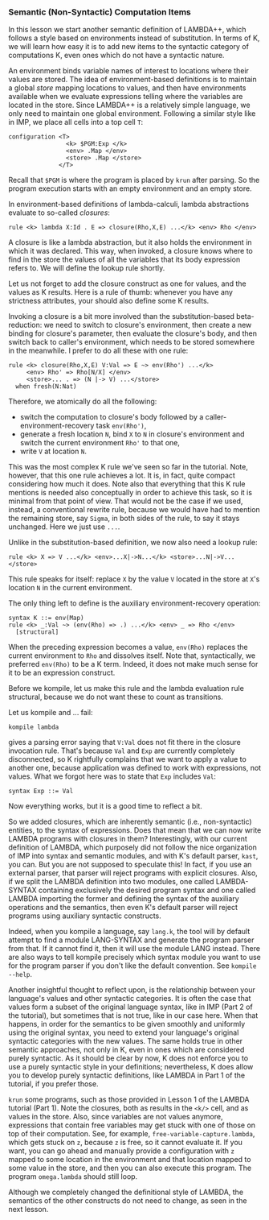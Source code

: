 ### Semantic (Non-Syntactic) Computation Items

In this lesson we start another semantic definition of LAMBDA++, which
follows a style based on environments instead of substitution.  In terms of
K, we will learn how easy it is to add new items to the syntactic category
of computations K, even ones which do not have a syntactic nature.

An environment binds variable names of interest to locations where their
values are stored.  The idea of environment-based definitions is to maintain
a global *store* mapping locations to values, and then have environments
available when we evaluate expressions telling where the variables are
located in the store.  Since LAMBDA++ is a relatively simple language, we
only need to maintain one global environment.  Following a similar style
like in IMP, we place all cells into a top cell `T`:

    configuration <T>
                    <k> $PGM:Exp </k>
                    <env> .Map </env>
                    <store> .Map </store>
                  </T>

Recall that `$PGM` is where the program is placed by `krun` after parsing.  So
the program execution starts with an empty environment and an empty store.

In environment-based definitions of lambda-calculi, lambda abstractions
evaluate to so-called *closures*:

    rule <k> lambda X:Id . E => closure(Rho,X,E) ...</k> <env> Rho </env>

A closure is like a lambda abstraction, but it also holds the environment
in which it was declared.  This way, when invoked, a closure knows where to
find in the store the values of all the variables that its body expression
refers to.  We will define the lookup rule shortly.

Let us not forget to add the closure construct as one for values, and the
values as K results.  Here is a rule of thumb: whenever you have any
strictness attributes, your should also define some K results.

Invoking a closure is a bit more involved than the substitution-based
beta-reduction: we need to switch to closure's environment, then create a new
binding for closure's parameter, then evaluate the closure's body, and
then switch back to caller's environment, which needs to be stored somewhere
in the meanwhile.  I prefer to do all these with one rule:

    rule <k> closure(Rho,X,E) V:Val => E ~> env(Rho') ...</k>
         <env> Rho' => Rho[N/X] </env>
         <store>... . => (N |-> V) ...</store>
      when fresh(N:Nat)

Therefore, we atomically do all the following:

- switch the computation to closure's body followed by a
caller-environment-recovery task `env(Rho')`,
- generate a fresh location `N`, bind `X` to `N` in closure's environment
and switch the current environment `Rho'` to that one,
- write `V` at location `N`.

This was the most complex K rule we've seen so far in the tutorial.  Note,
however, that this one rule achieves a lot.  It is, in fact, quite compact
considering how much it does.  Note also that everything that this K rule
mentions is needed also conceptually in order to achieve this task, so it
is minimal from that point of view.  That would not be the case if we
used, instead, a conventional rewrite rule, because we would have had to
mention the remaining store, say `Sigma`, in both sides of the rule, to say it
stays unchanged.  Here we just use `...`.

Unlike in the substitution-based definition, we now also need a lookup rule:

    rule <k> X => V ...</k> <env>...X|->N...</k> <store>...N|->V...</store>

This rule speaks for itself: replace `X` by the value `V` located in the store
at `X`'s location `N` in the current environment.

The only thing left to define is the auxiliary environment-recovery operation:

    syntax K ::= env(Map)
    rule <k> _:Val ~> (env(Rho) => .) ...</k> <env> _ => Rho </env>
      [structural]

When the preceding expression becomes a value, `env(Rho)` replaces the current
environment to `Rho` and dissolves itself.  Note that, syntactically, we
preferred `env(Rho)` to be a K term.  Indeed, it does not make much sense for
it to be an expression construct.

Before we kompile, let us make this rule and the lambda evaluation rule
structural, because we do not want these to count as transitions.

Let us kompile and ... fail:

    kompile lambda

gives a parsing error saying that `V:Val` does not fit there in the closure
invocation rule.  That's because `Val` and `Exp` are currently completely
disconnected, so K rightfully complains that we want to apply a value to
another one, because application was defined to work with expressions, not
values.  What we forgot here was to state that `Exp` includes `Val`:

    syntax Exp ::= Val

Now everything works, but it is a good time to reflect a bit.

So we added closures, which are inherently semantic (i.e., non-syntactic)
entities, to the syntax of expressions.  Does that mean that we can now write
LAMBDA programs with closures in them?  Interestingly, with our current
definition of LAMBDA, which purposely did not follow the nice organization
of IMP into syntax and semantic modules, and with K's default parser, `kast`,
you can.  But you are not supposed to speculate this!  In fact, if you use
an external parser, that parser will
reject programs with explicit closures.  Also, if we split the LAMBDA
definition into two modules, one called LAMBDA-SYNTAX containing exclusively
the desired program syntax and one called LAMBDA importing the former and
defining the syntax of the auxiliary operations and the semantics, then even
K's default parser will reject programs using auxiliary syntactic constructs.

Indeed, when you kompile a language, say `lang.k`, the tool will by default
attempt to find a module LANG-SYNTAX and generate the program parser from that.
If it cannot find it, then it will use the module LANG instead.  There are also
ways to tell kompile precisely which syntax module you want to use for the
program parser if you don't like the default convention.  See `kompile --help`.

Another insightful thought to reflect upon, is the relationship between your
language's values and other syntactic categories.  It is often the case that
values form a subset of the original language syntax, like in IMP (Part 2 of
the tutorial),
but sometimes that is not true, like in our case here.  When that happens, in
order for the semantics to be given smoothly and uniformly using the original
syntax, you need to extend your language's original syntactic categories with
the new values.  The same holds true in other semantic approaches, not only in
K, even in ones which are considered purely syntactic.  As it should be clear
by now, K does not enforce you to use a purely syntactic style in your
definitions; nevertheless, K does allow you to develop purely syntactic
definitions, like LAMBDA in Part 1 of the tutorial, if you prefer those.

`krun` some programs, such as those provided in Lesson 1 of the LAMBDA tutorial
(Part 1).  Note the closures, both as results in the `<k/>` cell,
and as values in the store.  Also, since variables are not values anymore,
expressions that contain free variables may get stuck with one of those on
top of their computation.  See, for example, `free-variable-capture.lambda`,
which gets stuck on `z`, because `z` is free, so it cannot evaluate it.
If you want, you can go ahead and manually provide a configuration with
`z` mapped to some location in the environment and that location mapped to some
value in the store, and then you can also execute this program.  The program
`omega.lambda` should still loop.

Although we completely changed the definitional style of LAMBDA, the semantics
of the other constructs do not need to change, as seen in the next lesson.
